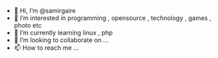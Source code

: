 - 👋 Hi, I’m @samirgaire
- 👀 I’m interested in programming ,  opensource  , technology , games  , photo    etc
- 🌱 I’m currently learning linux , php 
- 💞️ I’m looking to collaborate on ...
- 📫 How to reach me ...

<!---
samirgaire10/samirgaire10 is a ✨ special ✨ repository because its `README.md` (this file) appears on your GitHub profile.
You can click the Preview link to take a look at your changes.
--->
